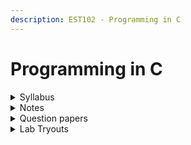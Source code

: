```yaml
---
description: EST102 - Programming in C
---
```


# Programming in C

<details>

<summary>Syllabus</summary>

[EST102](https://drive.google.com/file/d/1OSv2NBQeqyMa5pN8HiwmmoTJQjQmD7A1/view?usp=drive_link)

</details>

<details>

<summary>Notes</summary>

[CP Notes](https://drive.google.com/drive/folders/1L4jO5Y33j0mMOutV8kHGKAO8TKrWMgG_?usp=drive_link)

</details>

<details>

<summary>Question papers</summary>

[CP University Question Papers](https://drive.google.com/drive/folders/15Pz_qKT1AXW9Jm61Xvuk76ulwYbNNdRC?usp=drive_link)

</details>

<details>

<summary>Lab Tryouts</summary>

[Lab](https://github.com/abhi5455/C-Programming)

</details>
